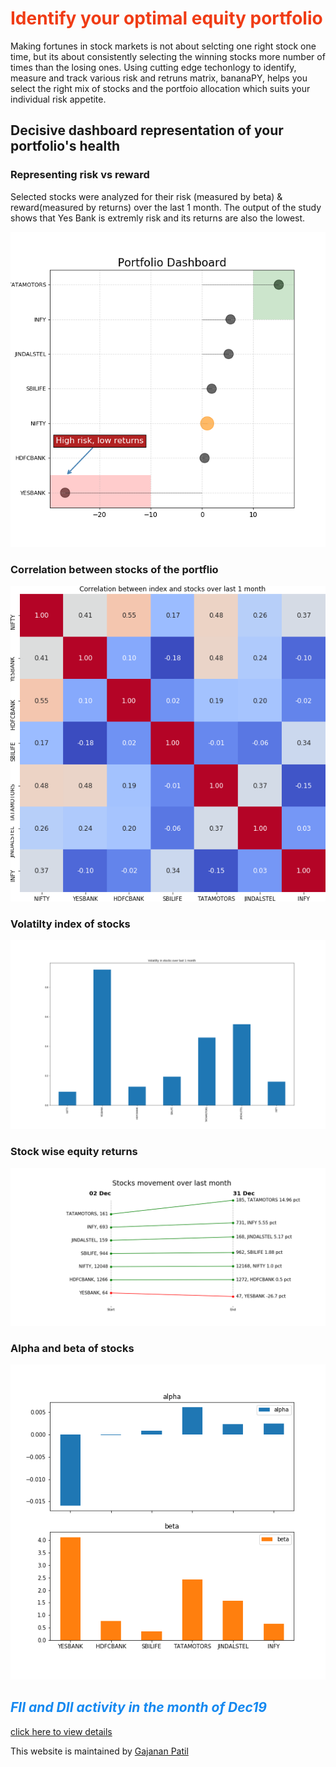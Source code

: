 
# <span style="color:#f03c15">Identify your optimal equity portfolio</span>

Making fortunes in stock markets is not about selcting one right stock one time, but its about consistently selecting the winning stocks more number of times than the losing ones. Using cutting edge techonlogy to identify, measure and track various risk and retruns matrix, bananaPY, helps you select the right mix of stocks and the portfoio allocation which suits your individual risk appetite.

## Decisive dashboard representation of your portfolio's health

### Representing risk vs reward

Selected stocks were analyzed for their risk (measured by beta) &  reward(measured by returns) over the last 1 month. The output of the study shows that Yes Bank is extremly risk and its returns are also the lowest.

![Dashboard](https://github.com/bananapy/bananapy.github.io/raw/master/Dash.png)


### Correlation between stocks of the portflio

![Corr matrix](https://github.com/bananapy/bananapy.github.io/raw/master/result.png)


### Volatilty index of stocks

![Volatility index](https://github.com/bananapy/bananapy.github.io/raw/master/vix.png)

### Stock wise equity returns

![Returns](https://github.com/bananapy/bananapy.github.io/raw/master/pct%20change.png)

### Alpha and beta of stocks

![Aplha-beta](https://github.com/bananapy/bananapy.github.io/raw/master/beta.png)


## <span style="color:#1589F0">*FII and DII activity in the month of Dec19*</span>

[click here to view details](https://bananapy.github.io/fii/dec19)



This website is maintained by [Gajanan Patil](https://www.linkedin.com/in/patilgajanan/)

